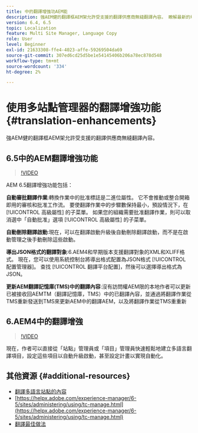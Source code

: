 ```yaml
---
title: 中的翻譯增強功AEM能
description: 強AEM健的翻譯框AEM架允許受支援的翻譯供應商無縫翻譯內容。 瞭解最新的增強功能。
version: 6.4, 6.5
topic: Localization
feature: Multi Site Manager, Language Copy
role: User
level: Beginner
exl-id: 21633308-ffe4-4023-affe-59269504da69
source-git-commit: 307ed6cd25d5be1e54145406b206a78ec878d548
workflow-type: tm+mt
source-wordcount: '334'
ht-degree: 2%

---
```


# 使用多站點管理器的翻譯增強功能 {#translation-enhancements}

強AEM健的翻譯框AEM架允許受支援的翻譯供應商無縫翻譯內容。

## 6.5中的AEM翻譯增強功能

>[!VIDEO](https://video.tv.adobe.com/v/27405?quality=9&learn=on)

AEM 6.5翻譯增強功能包括：

**自動審批翻譯作業**:轉換作業中的批准標誌是二進位屬性。 它不會推動或整合開箱即用的審核和批准工作流。 要使翻譯作業中的步驟數保持最小，預設情況下，在 [!UICONTROL 高級屬性] 的子菜單。 如果您的組織需要批准翻譯作業，則可以取消選中「自動批准」選項 [!UICONTROL 高級屬性] 的子菜單。

**自動刪除翻譯啟動**:現在，可以在翻譯啟動升級後自動刪除翻譯啟動，而不是在啟動管理之後手動刪除這些啟動。

**導出JSON格式的翻譯對象**:6.AEM4和早期版本支援翻譯對象的XML和XLIFF格式。 現在，您可以使用系統控制台將導出格式配置為JSON格式 [!UICONTROL 配置管理器]。 查找 [!UICONTROL 翻譯平台配置]，然後可以選擇導出格式為JSON。

**更新AEM翻譯記憶庫(TMS)中的翻譯內容**:沒有訪問權AEM限的本地作者可以更新已被接收回AEMTM（翻譯記憶庫，TMS）中的已翻譯內容，並通過將翻譯作業從TMS重新發送到TMS來更新AEM中的翻譯AEM，以及將翻譯作業從TMS重重新

## 6.AEM4中的翻譯增強

>[!VIDEO](https://video.tv.adobe.com/v/21309?quality=9&learn=on)

現在，作者可以直接從「站點」管理員或「項目」管理員快速輕鬆地建立多語言翻譯項目，設定這些項目以自動升級啟動，甚至設定計畫以實現自動化。

## 其他資源 {#additional-resources}

* [翻譯多語言站點的內容](https://helpx.adobe.com/tw/experience-manager/6-5/sites/administering/using/translation.html)
* [https://helpx.adobe.com/experience-manager/6-5/sites/administering/using/tc-manage.html](https://helpx.adobe.com/experience-manager/6-5/sites/administering/using/tc-manage.html)
* [翻譯最佳做法](https://helpx.adobe.com/experience-manager/6-5/sites/administering/using/tc-bp.html)
